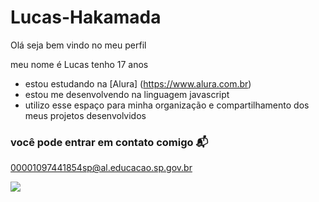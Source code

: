 # Lucas-Hakamada
Olá seja bem vindo no meu perfil

 meu nome  é Lucas 
 tenho 17 anos 
- estou estudando na [Alura] (https://www.alura.com.br)
- estou me desenvolvendo na linguagem javascript
- utilizo esse espaço para minha organização e compartilhamento dos meus projetos desenvolvidos 
  
### você pode entrar em contato comigo 📬

00001097441854sp@al.educacao.sp.gov.br


![](https://media1.tenor.com/m/HBX5v-RgQJgAAAAd/anime-ayanokoji.gif)
